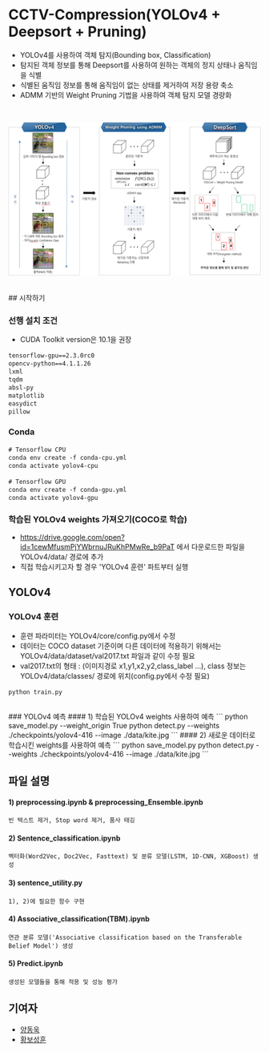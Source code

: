 # CCTV-Compression(YOLOv4 + Deepsort + Pruning)
- YOLOv4를 사용하여 객체 탐지(Bounding box, Classification)
- 탐지된 객체 정보를 통해 Deepsort를 사용하여 원하는 객체의 정지 상태나 움직임을 식별
- 식별된 움직임 정보를 통해 움직임이 없는 상태를 제거하여 저장 용량 축소
- ADMM 기반의 Weight Pruning 기법을 사용하여 객체 탐지 모델 경량화
<br/>
<p align="center"><img src="./Tracker/img/Workflow.PNG"></p>

<br/>
## 시작하기

### 선행 설치 조건

- CUDA Toolkit version은 10.1을 권장

```
tensorflow-gpu==2.3.0rc0
opencv-python==4.1.1.26
lxml
tqdm
absl-py
matplotlib
easydict
pillow
```

### Conda
```
# Tensorflow CPU
conda env create -f conda-cpu.yml
conda activate yolov4-cpu

# Tensorflow GPU
conda env create -f conda-gpu.yml
conda activate yolov4-gpu
```

### 학습된 YOLOv4 weights 가져오기(COCO로 학습)
- https://drive.google.com/open?id=1cewMfusmPjYWbrnuJRuKhPMwRe_b9PaT 에서 다운로드한 파일을 YOLOv4/data/ 경로에 추가
- 직접 학습시키고자 할 경우 'YOLOv4 훈련' 파트부터 실행

## YOLOv4
### YOLOv4 훈련
- 훈련 파라미터는 YOLOv4/core/config.py에서 수정
- 데이터는 COCO dataset 기준이며 다른 데이터에 적용하기 위해서는 YOLOv4/data/dataset/val2017.txt 파일과 같이 수정 필요
- val2017.txt의 형태 : (이미지경로 x1,y1,x2,y2,class_label ...), class 정보는 YOLOv4/data/classes/ 경로에 위치(config.py에서 수정 필요)
```
python train.py
```

<br/>
### YOLOv4 예측
#### 1) 학습된 YOLOv4 weights 사용하여 예측
```
python save_model.py --weight_origin True
python detect.py --weights ./checkpoints/yolov4-416 --image ./data/kite.jpg
```
#### 2) 새로운 데이터로 학습시킨 weights를 사용하여 예측
```
python save_model.py
python detect.py --weights ./checkpoints/yolov4-416 --image ./data/kite.jpg
```

## 파일 설명
#### 1) preprocessing.ipynb \& preprocessing_Ensemble.ipynb

    빈 텍스트 제거, Stop word 제거, 품사 태깅

#### 2) Sentence_classification.ipynb

    벡터화(Word2Vec, Doc2Vec, Fasttext) 및 분류 모델(LSTM, 1D-CNN, XGBoost) 생성

#### 3) sentence_utility.py

    1), 2)에 필요한 함수 구현

#### 4) Associative_classification(TBM).ipynb

    연관 분류 모델('Associative classification based on the Transferable Belief Model') 생성 

#### 5) Predict.ipynb

    생성된 모델들을 통해 적용 및 성능 평가

## 기여자

* [양동욱](dongwook412@naver.com)
* [황보성훈](thehb01@gmail.com)
